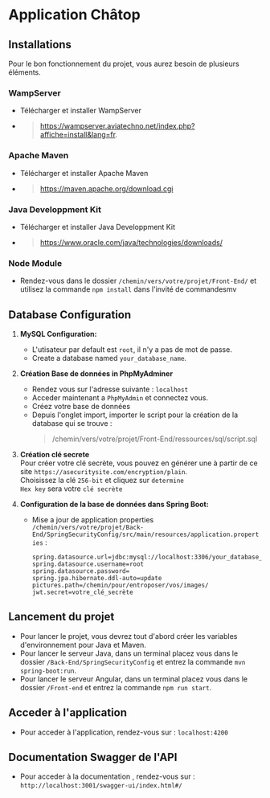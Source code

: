 # Application Châtop

## Installations
Pour le bon fonctionnement du projet, vous aurez besoin de plusieurs éléments.
   ### WampServer
   - Télécharger et installer WampServer
   - > https://wampserver.aviatechno.net/index.php?affiche=install&lang=fr.
   
   ### Apache Maven
   - Télécharger et installer Apache Maven
   - > https://maven.apache.org/download.cgi
   
   ### Java Developpment Kit
   - Télécharger et installer Java Developpment Kit
   - > https://www.oracle.com/java/technologies/downloads/

   ### Node Module
   - Rendez-vous dans le dossier `/chemin/vers/votre/projet/Front-End/` et utilisez la commande `npm install` dans l'invité de commandesmv

## Database Configuration

1. **MySQL Configuration:**

   - L'utisateur par default est `root`, il n'y a pas de mot de passe.
   - Create a database named `your_database_name`.

2. **Création Base de données in PhpMyAdminer**

   - Rendez vous sur l'adresse suivante : `localhost`
   - Acceder maintenant a `PhpMyAdmin` et connectez vous.
   - Créez votre base de données
   - Depuis l'onglet import, importer le script pour la création de la database qui se trouve :
     > /chemin/vers/votre/projet/Front-End/ressources/sql/script.sql

3. **Création clé secrete**  
   Pour créer votre clé secrète, vous pouvez en générer une à partir de ce site `https://asecuritysite.com/encryption/plain`.  
   Choisissez la clé `256-bit` et cliquez sur `determine`  
   `Hex key` sera votre `clé secrète`  

4. **Configuration de la base de données dans Spring Boot:** 
   - Mise a jour de application properties `/chemin/vers/votre/projet/Back-End/SpringSecurityConfig/src/main/resources/application.properties` :
     ```properties
     spring.datasource.url=jdbc:mysql://localhost:3306/your_database_name
     spring.datasource.username=root
     spring.datasource.password=
     spring.jpa.hibernate.ddl-auto=update
     pictures.path=/chemin/pour/entroposer/vos/images/
     jwt.secret=votre_clé_secrète
     ```

## Lancement du projet

- Pour lancer le projet, vous devrez tout d'abord créer les variables d'environnement pour Java et Maven.  
- Pour lancer le serveur Java, dans un terminal placez vous dans le dossier `/Back-End/SpringSecurityConfig` et entrez la commande `mvn spring-boot:run`.  
- Pour lancer le serveur Angular, dans un terminal placez vous dans le dossier `/Front-end` et entrez la commande `npm run start`.


## Acceder à l'application

- Pour acceder à l'application, rendez-vous sur : `localhost:4200`

## Documentation Swagger de l'API

- Pour acceder à la documentation , rendez-vous sur : `http://localhost:3001/swagger-ui/index.html#/`
